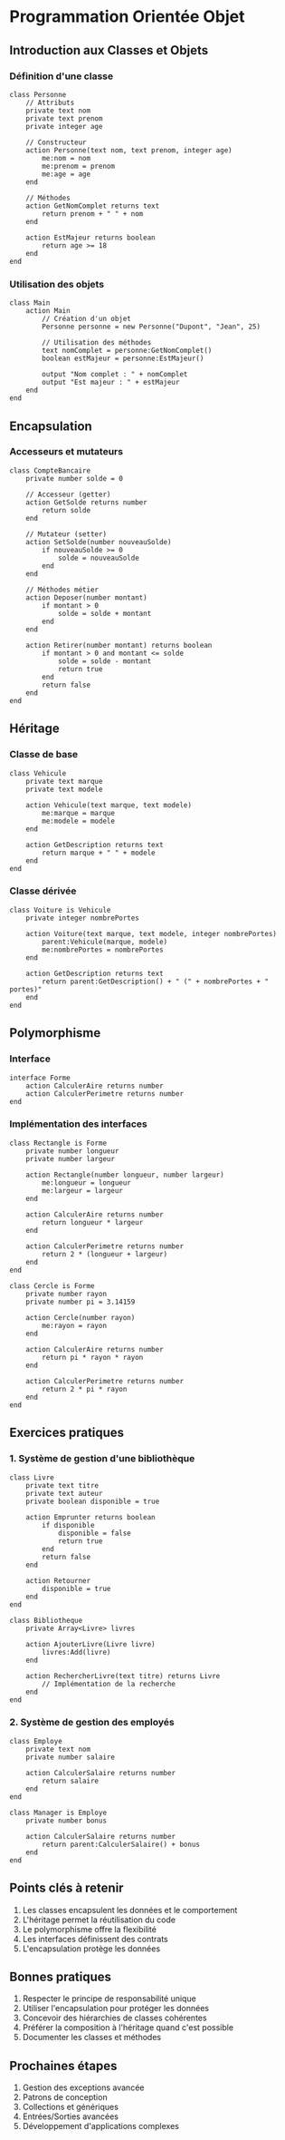 # Programmation Orientée Objet

## Introduction aux Classes et Objets

### Définition d'une classe
```quorum
class Personne
    // Attributs
    private text nom
    private text prenom
    private integer age
    
    // Constructeur
    action Personne(text nom, text prenom, integer age)
        me:nom = nom
        me:prenom = prenom
        me:age = age
    end
    
    // Méthodes
    action GetNomComplet returns text
        return prenom + " " + nom
    end
    
    action EstMajeur returns boolean
        return age >= 18
    end
end
```

### Utilisation des objets
```quorum
class Main
    action Main
        // Création d'un objet
        Personne personne = new Personne("Dupont", "Jean", 25)
        
        // Utilisation des méthodes
        text nomComplet = personne:GetNomComplet()
        boolean estMajeur = personne:EstMajeur()
        
        output "Nom complet : " + nomComplet
        output "Est majeur : " + estMajeur
    end
end
```

## Encapsulation

### Accesseurs et mutateurs
```quorum
class CompteBancaire
    private number solde = 0
    
    // Accesseur (getter)
    action GetSolde returns number
        return solde
    end
    
    // Mutateur (setter)
    action SetSolde(number nouveauSolde)
        if nouveauSolde >= 0
            solde = nouveauSolde
        end
    end
    
    // Méthodes métier
    action Deposer(number montant)
        if montant > 0
            solde = solde + montant
        end
    end
    
    action Retirer(number montant) returns boolean
        if montant > 0 and montant <= solde
            solde = solde - montant
            return true
        end
        return false
    end
end
```

## Héritage

### Classe de base
```quorum
class Vehicule
    private text marque
    private text modele
    
    action Vehicule(text marque, text modele)
        me:marque = marque
        me:modele = modele
    end
    
    action GetDescription returns text
        return marque + " " + modele
    end
end
```

### Classe dérivée
```quorum
class Voiture is Vehicule
    private integer nombrePortes
    
    action Voiture(text marque, text modele, integer nombrePortes)
        parent:Vehicule(marque, modele)
        me:nombrePortes = nombrePortes
    end
    
    action GetDescription returns text
        return parent:GetDescription() + " (" + nombrePortes + " portes)"
    end
end
```

## Polymorphisme

### Interface
```quorum
interface Forme
    action CalculerAire returns number
    action CalculerPerimetre returns number
end
```

### Implémentation des interfaces
```quorum
class Rectangle is Forme
    private number longueur
    private number largeur
    
    action Rectangle(number longueur, number largeur)
        me:longueur = longueur
        me:largeur = largeur
    end
    
    action CalculerAire returns number
        return longueur * largeur
    end
    
    action CalculerPerimetre returns number
        return 2 * (longueur + largeur)
    end
end

class Cercle is Forme
    private number rayon
    private number pi = 3.14159
    
    action Cercle(number rayon)
        me:rayon = rayon
    end
    
    action CalculerAire returns number
        return pi * rayon * rayon
    end
    
    action CalculerPerimetre returns number
        return 2 * pi * rayon
    end
end
```

## Exercices pratiques

### 1. Système de gestion d'une bibliothèque
```quorum
class Livre
    private text titre
    private text auteur
    private boolean disponible = true
    
    action Emprunter returns boolean
        if disponible
            disponible = false
            return true
        end
        return false
    end
    
    action Retourner
        disponible = true
    end
end

class Bibliotheque
    private Array<Livre> livres
    
    action AjouterLivre(Livre livre)
        livres:Add(livre)
    end
    
    action RechercherLivre(text titre) returns Livre
        // Implémentation de la recherche
    end
end
```

### 2. Système de gestion des employés
```quorum
class Employe
    private text nom
    private number salaire
    
    action CalculerSalaire returns number
        return salaire
    end
end

class Manager is Employe
    private number bonus
    
    action CalculerSalaire returns number
        return parent:CalculerSalaire() + bonus
    end
end
```

## Points clés à retenir

1. Les classes encapsulent les données et le comportement
2. L'héritage permet la réutilisation du code
3. Le polymorphisme offre la flexibilité
4. Les interfaces définissent des contrats
5. L'encapsulation protège les données

## Bonnes pratiques

1. Respecter le principe de responsabilité unique
2. Utiliser l'encapsulation pour protéger les données
3. Concevoir des hiérarchies de classes cohérentes
4. Préférer la composition à l'héritage quand c'est possible
5. Documenter les classes et méthodes

## Prochaines étapes

1. Gestion des exceptions avancée
2. Patrons de conception
3. Collections et génériques
4. Entrées/Sorties avancées
5. Développement d'applications complexes